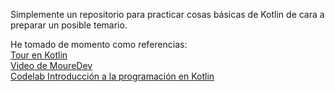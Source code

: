 Simplemente un repositorio para practicar cosas básicas de Kotlin de cara a preparar un posible temario. 

He tomado de momento como referencias:<br>
[Tour en Kotlin](https://kotlinlang.org/docs/kotlin-tour-hello-world.html#variables)<br>
[Video de MoureDev](https://www.youtube.com/watch?v=T3ugOYTRF7c)<br>
[Codelab Introducción a la programación en Kotlin](https://developer.android.com/courses/pathways/android-basics-compose-unit-1-pathway-1?hl=es-419#codelab-https://developer.android.com/codelabs/basic-android-kotlin-compose-variables)
